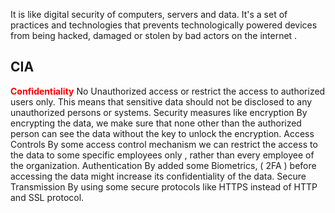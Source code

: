 It is like digital security of computers, servers and data. It's a set of practices and technologies that prevents technologically powered devices from being hacked, damaged or stolen by bad actors on the internet .
## CIA 
<span style='color:red;font-weight:bold;'>Confidentiality</span>
No Unauthorized access or restrict the access to authorized users only. 
This means that sensitive data should not be disclosed to any unauthorized persons or systems. 
Security measures like encryption 
	By encrypting the data, we make sure that none other than the authorized person can see the data without the key to unlock the encryption. 
Access Controls 
	By some access control mechanism we can restrict the access to the data to some specific employees only , rather than every employee of the organization. 
Authentication 
	By added some Biometrics, ( 2FA ) before accessing the data might increase its confidentiality of the data. 
Secure Transmission 
	By using some secure protocols like HTTPS instead of HTTP and SSL protocol. 
<span sstyle></span>


